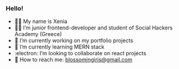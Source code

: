 ### Hello! 
  
- :woman_astronaut: My name is Xenia
- :woman_technologist: I’m junior frontend-developer and student of Social Hackers Academy (Greece)
- :rocket: I’m currently working on my portfolio projects
- :mechanical_arm: I’m currently learning MERN stack
- :electron: I’m looking to collaborate on react projects
- :postbox: How to reach me: blossomingiris@gmail.com


